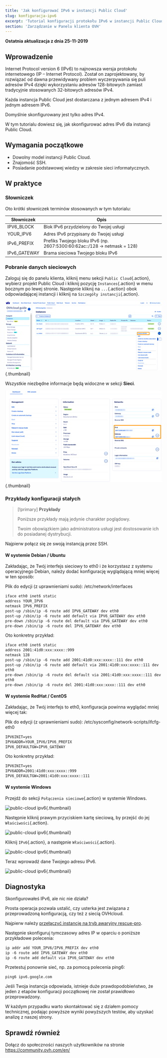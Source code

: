 ```yaml
---
title: 'Jak konfigurować IPv6 w instancji Public Cloud'
slug: konfiguracja-ipv6
excerpt: 'Tutorial konfiguracji protokołu IPv6 w instancji Public Cloud'
section: 'Zarządzanie w Panelu klienta OVH'
---
```


**Ostatnia aktualizacja z dnia 25-11-2019**

## Wprowadzenie
Internet Protocol version 6 (IPv6) to najnowsza wersja protokołu internetowego (IP – Internet Protocol). Został on zaprojektowany, by rozwiązać od dawna przewidywany problem wyczerpywania się puli adresów IPv4 dzięki wykorzystaniu adresów 128-bitowych zamiast tradycyjnie stosowanych 32-bitowych adresów IPv4.

Każda instancja Public Cloud jest dostarczana z jednym adresem IPv4 i jednym adresem IPv6.

Domyślnie skonfigurowany jest tylko adres IPv4.

W tym tutorialu dowiesz się, jak skonfigurować adres IPv6 dla instancji Public Cloud.

## Wymagania początkowe

* Dowolny model instancji Public Cloud.
* Znajomość SSH.
* Posiadanie podstawowej wiedzy w zakresie sieci informatycznych.

## W praktyce

### Słowniczek

Oto krótki słowniczek terminów stosowanych w tym tutorialu:

|Słowniczek|Opis|
|---|---|
|IPV6_BLOCK|Blok IPv6 przydzielony do Twojej usługi|
|YOUR_IPV6|Adres IPv6 przypisany do Twojej usługi|
|IPv6_PREFIX|Prefiks Twojego bloku IPv6 (np. 2607:5300:60:62ac::/128 -> netmask = 128)|
|IPv6_GATEWAY|Brama sieciowa Twojego bloku IPv6|


### Pobranie danych sieciowych

Zaloguj się do panelu klienta, kliknij menu sekcji `Public Cloud`{.action}, wybierz projekt Public Cloud i kliknij pozycję `Instances`{.action} w menu bocznym po lewej stronie. Następnie kliknij na `...`{.action} obok odpowiadającej instancji i kliknij na `Szczegóły instancji`{.action}.

![public-cloud ipv6](images/pci2022.png){.thumbnail}

Wszystkie niezbędne informacje będą widoczne w sekcji **Sieci**.

![public-cloud ipv6](images/pci2022.1.png){.thumbnail}

### Przykłady konfiguracji stałych

> [!primary] **Przykłady**
> 
>Poniższe przykłady mają jedynie charakter poglądowy.
>
>Twoim obowiązkiem jako administratora usługi jest dostosowanie ich do posiadanej dystrybucji.
>

Najpierw połącz się ze swoją instancją przez SSH.

#### **W systemie Debian / Ubuntu**

Zakładając, że Twój interfejs sieciowy to eth0 i że korzystasz z systemu operacyjnego Debian, należy dodać konfigurację wyglądającą mniej więcej w ten sposób:

Plik do edycji (z uprawnieniami sudo): /etc/network/interfaces

```
iface eth0 inet6 static
address YOUR_IPV6
netmask IPV6_PREFIX
post-up /sbin/ip -6 route add IPV6_GATEWAY dev eth0
post-up /sbin/ip -6 route add default via IPV6_GATEWAY dev eth0
pre-down /sbin/ip -6 route del default via IPV6_GATEWAY dev eth0
pre-down /sbin/ip -6 route del IPV6_GATEWAY dev eth0
```

Oto konkretny przykład:

```
iface eth0 inet6 static
address 2001:41d0:xxx:xxxx::999
netmask 128
post-up /sbin/ip -6 route add 2001:41d0:xxx:xxxx::111 dev eth0
post-up /sbin/ip -6 route add default via 2001:41d0:xxx:xxxx::111 dev eth0
pre-down /sbin/ip -6 route del default via 2001:41d0:xxx:xxxx::111 dev eth0
pre-down /sbin/ip -6 route del 2001:41d0:xxx:xxxx::111 dev eth0
```
#### **W systemie RedHat / CentOS**

Zakładając, że Twój interfejs to eth0, konfiguracja powinna wyglądać mniej więcej tak:

Plik do edycji (z uprawnieniami sudo): /etc/sysconfig/network-scripts/ifcfg-eth0

```
IPV6INIT=yes
IPV6ADDR=YOUR_IPV6/IPV6_PREFIX
IPV6_DEFAULTGW=IPV6_GATEWAY
```

Oto konkretny przykład:

```
IPV6INIT=yes
IPV6ADDR=2001:41d0:xxx:xxxx::999
IPV6_DEFAULTGW=2001:41d0:xxx:xxxx::111
```

#### **W systemie Windows**

Przejdź do sekcji `Połączenia sieciowe`{.action} w systemie Windows.

![public-cloud ipv6](images/pcipv63.png){.thumbnail}

Następnie kliknij prawym przyciskiem kartę sieciową, by przejść do jej `Właściwości`{.action}.

![public-cloud ipv6](images/pcipv64.png){.thumbnail}

Kliknij `IPv6`{.action}, a następnie `Właściwości`{.action}.

![public-cloud ipv6](images/pcipv65.png){.thumbnail}

Teraz wprowadź dane Twojego adresu IPv6.

![public-cloud ipv6](images/pcipv66.png){.thumbnail}

## Diagnostyka

Skonfigurowałeś IPv6, ale nic nie działa? 

Prosta operacja pozwala ustalić, czy usterka jest związana z przeprowadzoną konfiguracją, czy też z siecią OVHcloud.

Najpierw należy [przełączyć instancję na tryb awaryjny rescue-pro](https://docs.ovh.com/pl/public-cloud/przelaczenie_instancji_w_tryb_rescue/).

Następnie skonfiguruj tymczasowy adres IP w oparciu o poniższe przykładowe polecenia:

```
ip addr add YOUR_IPV6/IPV6_PREFIX dev eth0
ip -6 route add IPV6_GATEWAY dev eth0
ip -6 route add default via IPV6_GATEWAY dev eth0
```

Przetestuj ponownie sieć, np. za pomocą polecenia ping6:

```
ping6 ipv6.google.com
```
Jeśli Twoja instancja odpowiada, istnieje duże prawdopodobieństwo, że jeden z etapów konfiguracji początkowej nie został prawidłowo przeprowadzony.

W każdym przypadku warto skontaktować się z działem pomocy technicznej, podając powyższe wyniki powyższych testów, aby uzyskać analizę z naszej strony.

## Sprawdź również

Dołącz do społeczności naszych użytkowników na stronie <https://community.ovh.com/en/>